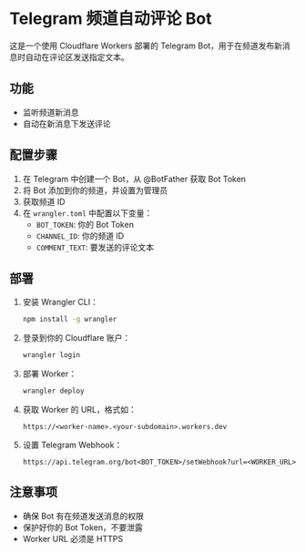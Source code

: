 # Telegram 频道自动评论 Bot

这是一个使用 Cloudflare Workers 部署的 Telegram Bot，用于在频道发布新消息时自动在评论区发送指定文本。

## 功能

- 监听频道新消息
- 自动在新消息下发送评论

## 配置步骤

1. 在 Telegram 中创建一个 Bot，从 @BotFather 获取 Bot Token
2. 将 Bot 添加到你的频道，并设置为管理员
3. 获取频道 ID
4. 在 `wrangler.toml` 中配置以下变量：
   - `BOT_TOKEN`: 你的 Bot Token
   - `CHANNEL_ID`: 你的频道 ID
   - `COMMENT_TEXT`: 要发送的评论文本

## 部署

1. 安装 Wrangler CLI：
   ```bash
   npm install -g wrangler
   ```

2. 登录到你的 Cloudflare 账户：
   ```bash
   wrangler login
   ```

3. 部署 Worker：
   ```bash
   wrangler deploy
   ```

4. 获取 Worker 的 URL，格式如：
   ```
   https://<worker-name>.<your-subdomain>.workers.dev
   ```

5. 设置 Telegram Webhook：
   ```
   https://api.telegram.org/bot<BOT_TOKEN>/setWebhook?url=<WORKER_URL>
   ```

## 注意事项

- 确保 Bot 有在频道发送消息的权限
- 保护好你的 Bot Token，不要泄露
- Worker URL 必须是 HTTPS
